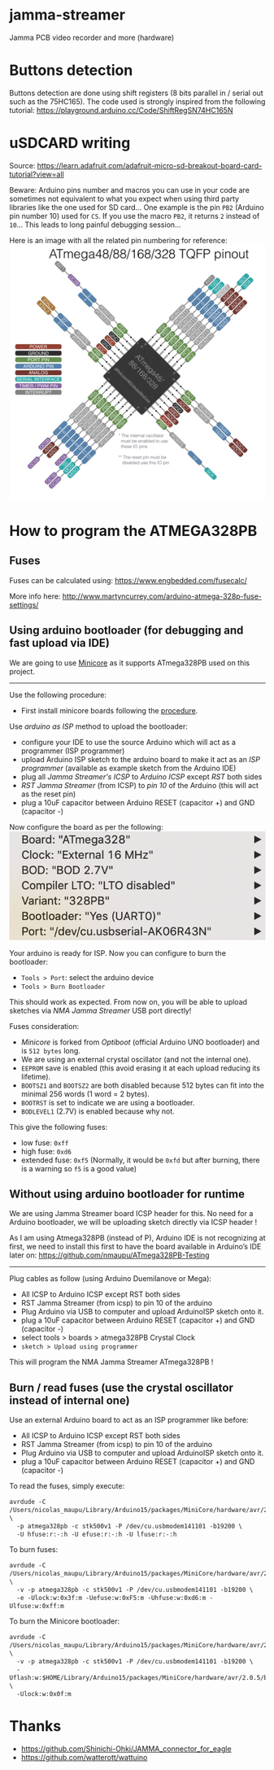 # jamma-streamer

Jamma PCB video recorder and more (hardware)

# Buttons detection

Buttons detection are done using shift registers (8 bits parallel in / serial out such as the 75HC165).
The code used is strongly inspired from the following tutorial:
https://playground.arduino.cc/Code/ShiftRegSN74HC165N

# uSDCARD writing

Source:
https://learn.adafruit.com/adafruit-micro-sd-breakout-board-card-tutorial?view=all

Beware: Arduino pins number and macros you can use in your code are sometimes not equivalent to what you expect when using third party libraries like the one used for SD card... One example is the pin `PB2` (Arduino pin number 10) used for `CS`. If you use the macro `PB2`, it returns `2` instead of `10`... This leads to long painful debugging session...

Here is an image with all the related pin numbering for reference:
![Arduino ATmega pinout diagram](images/arduino-atmega-pinout-diag.jpg)


# How to program the ATMEGA328PB

## Fuses

Fuses can be calculated using: https://www.engbedded.com/fusecalc/

More info here: http://www.martyncurrey.com/arduino-atmega-328p-fuse-settings/

## Using arduino bootloader (for debugging and fast upload via IDE)

We are going to use [Minicore](https://github.com/MCUdude/MiniCore) as it supports ATmega328PB used on this project.

---

Use the following procedure:

- First install minicore boards following the [procedure](https://github.com/MCUdude/MiniCore#boards-manager-installation).

Use *arduino as ISP* method to upload the bootloader:
  - configure your IDE to use the source Arduino which will act as a programmer (ISP programmer)
  - upload Arduino ISP sketch to the arduino board to make it act as an *ISP programmer* (available as example sketch from the Arduino IDE)
  - plug all *Jamma Streamer's ICSP* to *Arduino ICSP* except *RST* both sides
  - *RST Jamma Streamer* (from ICSP) to *pin 10* of the Arduino (this will act as the reset pin)
  - plug a 10uF capacitor between Arduino RESET (capacitor +) and GND (capacitor -)

Now configure the board as per the following:
![Arduino configuration for Minicore / ATmega328PB](images/328pb-arduino-conf.png)

Your arduino is ready for ISP. Now you can configure to burn the bootloader:
  - `Tools > Port`: select the arduino device
  - `Tools > Burn Bootloader`

This should work as expected. From now on, you will be able to upload sketches via *NMA Jamma Streamer* USB port directly!

Fuses consideration:
  - *Minicore* is forked from *Optiboot* (official Arduino UNO bootloader) and is `512 bytes` long.
  - We are using an external crystal oscillator (and not the internal one).
  - `EEPROM` save is enabled (this avoid erasing it at each upload reducing its lifetime).
  - `BOOTSZ1` and `BOOTSZ2` are both disabled because 512 bytes can fit into the minimal 256 words (1 word = 2 bytes).
  - `BOOTRST` is set to indicate we are using a bootloader.
  - `BODLEVEL1` (2.7V) is enabled because why not.

This give the following fuses:
  - low fuse: `0xff`
  - high fuse: `0xd6`
  - extended fuse: `0xf5` (Normally, it would be `0xfd` but after burning, there is a warning so `f5` is a good value)

## Without using arduino bootloader for runtime

We are using Jamma Streamer board ICSP header for this.
No need for a Arduino bootloader, we will be uploading sketch directly via ICSP header !

As I am using Atmega328PB (instead of P), Arduino IDE is not recognizing at first, we need to install this first to have the board available in Arduino’s IDE later on:
https://github.com/nmaupu/ATmega328PB-Testing

---

Plug cables as follow (using Arduino Duemilanove or Mega):

- All ICSP to Arduino ICSP except RST both sides
- RST Jamma Streamer (from icsp) to pin 10 of the arduino
- Plug Arduino via USB to computer and upload ArduinoISP sketch onto it.
- plug a 10uF capacitor between Arduino RESET (capacitor +) and GND (capacitor -)
- select tools > boards > atmega328PB Crystal Clock
- `sketch > Upload using programmer`

This will program the NMA Jamma Streamer ATmega328PB !

## Burn / read fuses (use the crystal oscillator instead of internal one)

Use an external Arduino board to act as an ISP programmer like before:

- All ICSP to Arduino ICSP except RST both sides
- RST Jamma Streamer (from icsp) to pin 10 of the arduino
- Plug Arduino via USB to computer and upload ArduinoISP sketch onto it.
- plug a 10uF capacitor between Arduino RESET (capacitor +) and GND (capacitor -)

To read the fuses, simply execute:
```
avrdude -C /Users/nicolas_maupu/Library/Arduino15/packages/MiniCore/hardware/avr/2.0.5/avrdude.conf \
  -p atmega328pb -c stk500v1 -P /dev/cu.usbmodem141101 -b19200 \
  -U hfuse:r:-:h -U efuse:r:-:h -U lfuse:r:-:h
```

To burn fuses:
```
avrdude -C /Users/nicolas_maupu/Library/Arduino15/packages/MiniCore/hardware/avr/2.0.5/avrdude.conf \
  -v -p atmega328pb -c stk500v1 -P /dev/cu.usbmodem141101 -b19200 \
  -e -Ulock:w:0x3f:m -Uefuse:w:0xF5:m -Uhfuse:w:0xd6:m -Ulfuse:w:0xff:m 
```

To burn the Minicore bootloader:
```
avrdude -C /Users/nicolas_maupu/Library/Arduino15/packages/MiniCore/hardware/avr/2.0.5/avrdude.conf \
  -v -p atmega328pb -c stk500v1 -P /dev/cu.usbmodem141101 -b19200 \
  -Uflash:w:$HOME/Library/Arduino15/packages/MiniCore/hardware/avr/2.0.5/bootloaders/optiboot_flash/bootloaders/atmega328pb/16000000L/optiboot_flash_atmega328pb_UART0_115200_16000000L_B5.hex:i \
  -Ulock:w:0x0f:m 
```

# Thanks

- https://github.com/Shinichi-Ohki/JAMMA_connector_for_eagle
- https://github.com/watterott/wattuino
